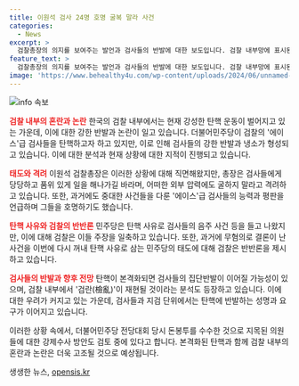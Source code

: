 ```yaml
---
title: 이원석 검사 24명 호명 굴복 말라 사건
categories:
  - News
excerpt: >
  검찰총장의 의지를 보여주는 발언과 검사들의 반발에 대한 보도입니다. 검찰 내부망에 표시된 지지, 탄핵 대상인 에이스급 검사들의 내부평판, 그리고 민주당의 탄핵 사유에 대한 반박 등이 특징입니다. 검찰 내부와 민주당 간의 갈등, 검사들의 집단반발 가능성, 그리고 강제수사에 대한 논의까지 담겨 있는 내용입니다.
feature_text: >
  검찰총장의 의지를 보여주는 발언과 검사들의 반발에 대한 보도입니다. 검찰 내부망에 표시된 지지, 탄핵 대상인 에이스급 검사들의 내부평판, 그리고 민주당의 탄핵 사유에 대한 반박 등이 특징입니다. 검찰 내부와 민주당 간의 갈등, 검사들의 집단반발 가능성, 그리고 강제수사에 대한 논의까지 담겨 있는 내용입니다.
image: 'https://www.behealthy4u.com/wp-content/uploads/2024/06/unnamed-file.png'
---
```


<p><img src="https://www.behealthy4u.com/wp-content/uploads/2024/06/unnamed-file.png" alt="info 속보" /></p>

<p><b><span style="color: #ee2323;">검찰 내부의 혼란과 논란</span></b>
한국의 검찰 내부에서는 현재 강성한 탄핵 운동이 벌어지고 있는 가운데, 이에 대한 강한 반발과 논란이 일고 있습니다. 더불어민주당이 검찰의 '에이스'급 검사들을 탄핵하고자 하고 있지만, 이로 인해 검사들의 강한 반발과 냉소가 형성되고 있습니다. 이에 대한 분석과 현재 상황에 대한 지적이 진행되고 있습니다.</p>

<p><b><span style="color: #ee2323;">태도와 격려</span></b>
이원석 검찰총장은 이러한 상황에 대해 직면해왔지만, 총장은 검사들에게 당당하고 품위 있게 일을 해나가길 바라며, 어떠한 외부 압력에도 굴하지 말라고 격려하고 있습니다. 또한, 과거에도 중대한 사건들을 다룬 '에이스'급 검사들의 능력과 평판을 언급하며 그들을 호명하기도 했습니다.</p>

<p><b><span style="color: #ee2323;">탄핵 사유와 검찰의 반반론</span></b>
민주당은 탄핵 사유로 검사들의 음주 사건 등을 들고 나왔지만, 이에 대해 검찰은 이들 주장을 일축하고 있습니다. 또한, 과거에 무혐의로 결론이 난 사건을 이번에 다시 꺼내 탄핵 사유로 삼는 민주당의 태도에 대해 검찰은 반반론을 제시하고 있습니다.</p>

<p><b><span style="color: #ee2323;">검사들의 반발과 향후 전망</span></b>
탄핵이 본격화되면 검사들의 집단반발이 이어질 가능성이 있으며, 검찰 내부에서 '검란(檢亂)'이 재현될 것이라는 분석도 등장하고 있습니다. 이에 대한 우려가 커지고 있는 가운데, 검사들과 지검 단위에서는 탄핵에 반발하는 성명과 요구가 이어지고 있습니다.</p>

<p>이러한 상황 속에서, 더불어민주당 전당대회 당시 돈봉투를 수수한 것으로 지목된 의원들에 대한 강제수사 방안도 검토 중에 있다고 합니다. 본격화된 탄핵과 함께 검찰 내부의 혼란과 논란은 더욱 고조될 것으로 예상됩니다.</p>
생생한 뉴스, <a href="https://opensis.kr" rel="dofollow">opensis.kr</a>


